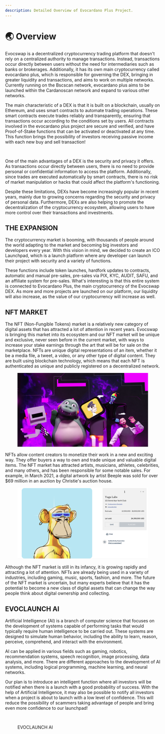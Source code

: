```yaml
---
description: Detailed Overview of Evocardano Plus Project.
---
```


# 🌏 Overview

Evocswap is a decentralized cryptocurrency trading platform that doesn't rely on a centralized authority to manage transactions. Instead, transactions occur directly between users without the need for intermediaries such as banks or brokerages. Additionally, it has its own main cryptocurrency called evocardano plus, which is responsible for governing the DEX, bringing in greater liquidity and transactions, and aims to work on multiple networks. Currently running on the Bscscan network, evocardano plus aims to be launched within the Cardanoscan network and expand to various other networks.

The main characteristic of a DEX is that it is built on a blockchain, usually on Ethereum, and uses smart contracts to automate trading operations. These smart contracts execute trades reliably and transparently, ensuring that transactions occur according to the conditions set by users. All contracts involved in the evocardano plus project are secure and verified, and have Proof-of-Stake functions that can be activated or deactivated at any time. This function brings the possibility of investors receiving passive income with each new buy and sell transaction!

<figure><img src=".gitbook/assets/png.png" alt=""><figcaption></figcaption></figure>

One of the main advantages of a DEX is the security and privacy it offers. As transactions occur directly between users, there is no need to provide personal or confidential information to access the platform. Additionally, since trades are executed automatically by smart contracts, there is no risk of market manipulation or hacks that could affect the platform's functioning.

Despite these limitations, DEXs have become increasingly popular in recent years, mainly due to growing concerns regarding the security and privacy of personal data. Furthermore, DEXs are also helping to promote the decentralization of the cryptocurrency ecosystem, allowing users to have more control over their transactions and investments.

## THE EXPANSION&#x20;

The cryptocurrency market is booming, with thousands of people around the world adapting to the market and becoming big investors and developers every year. With this vision in mind, we decided to create an ICO Launchpad, which is a launch platform where any developer can launch their project with security and a variety of functions.

These functions include token launches, hardfork updates to contracts, automatic and manual pre-sales, pre-sales via PIX, KYC, AUDIT, SAFU, and an affiliate system for pre-sales. What's interesting is that this entire system is connected to Evocardano Plus, the main cryptocurrency of the Evocswap DEX. As more and more projects are launched on our platform, our liquidity will also increase, as the value of our cryptocurrency will increase as well.

## NFT MARKET

The NFT (Non-Fungible Tokens) market is a relatively new category of digital assets that has attracted a lot of attention in recent years. Evocswap is bringing this market into its ecosystem and our NFT market will be unique and exclusive, never seen before in the current market, with ways to increase your stake earnings through the art that will be for sale on the marketplace. NFTs are unique digital representations of an item, whether it be a media file, a tweet, a video, or any other type of digital content. They are built using blockchain technology, which means that each NFT is authenticated as unique and publicly registered on a decentralized network.

<figure><img src=".gitbook/assets/Block 1.jpg" alt=""><figcaption></figcaption></figure>

NFTs allow content creators to monetize their work in a new and exciting way. They offer buyers a way to own and trade unique and valuable digital items. The NFT market has attracted artists, musicians, athletes, celebrities, and many others, and has been responsible for some notable sales. For example, in March 2021, a digital artwork by artist Beeple was sold for over $69 million in an auction by Christie's auction house.

<figure><img src=".gitbook/assets/3cd9879b37e0237cf86e2f13e9ae594c.png" alt=""><figcaption></figcaption></figure>

Although the NFT market is still in its infancy, it is growing rapidly and attracting a lot of attention. NFTs are already being used in a variety of industries, including gaming, music, sports, fashion, and more. The future of the NFT market is uncertain, but many experts believe that it has the potential to become a new class of digital assets that can change the way people think about digital ownership and collecting.

## EVOCLAUNCH  AI

Artificial Intelligence (AI) is a branch of computer science that focuses on the development of systems capable of performing tasks that would typically require human intelligence to be carried out. These systems are designed to simulate human behavior, including the ability to learn, reason, perceive, comprehend, and interact with the environment.

AI can be applied in various fields such as gaming, robotics, recommendation systems, speech recognition, image processing, data analysis, and more. There are different approaches to the development of AI systems, including logical programming, machine learning, and neural networks.

Our plan is to introduce an intelligent function where all investors will be notified when there is a launch with a good probability of success. With the help of Artificial Intelligence, it may also be possible to notify all investors when a project is about to launch with a low level of confidence. This will reduce the possibility of scammers taking advantage of people and bring even more confidence to our launchpad!

<figure><img src=".gitbook/assets/ai-cloud-concept-with-robot-arm.jpg" alt=""><figcaption><p>EVOCLAUNCH AI</p></figcaption></figure>

